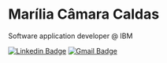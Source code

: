 # Marília Câmara Caldas

Software application developer @ IBM

[![Linkedin Badge](https://img.shields.io/badge/-Marília%20Câmara-6633cc?style=flat-square&logo=Linkedin&logoColor=white&link=https://www.linkedin.com/in/mariliacamara/)](https://www.linkedin.com/in/mariliacamara/) 
[![Gmail Badge](https://img.shields.io/badge/-mariliacamara.dev@gmail.com-6633cc?style=flat-square&logo=Gmail&logoColor=white&link=mailto:mariliacamara.dev@gmail.com)](mailto:mariliacamara.dev@gmail.com)

<!-- <img height="180em" src="https://github-readme-stats.vercel.app/api?username=mariliacamara&count_private=true&show_icons=true&bg_color=30,EC9814,EC9814&border_color=EC9814&title_color=263648&text_color=263648&icon_color=F7EED6"/> <img height="180em" src="https://github-readme-stats-eight-theta.vercel.app/api/top-langs/?username=mariliacamara&layout=compact&langs_count=8&include_all_commits=true&count_private=true&bg_color=30,fff,fff&title_color=000&text_color=000&icon_color=fff"> -->

